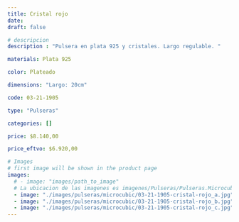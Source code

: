 ```yaml
---
title: Cristal rojo
date: 
draft: false

# descripcion
description : "Pulsera en plata 925 y cristales. Largo regulable. "

materials: Plata 925

color: Plateado

dimensions: "Largo: 20cm"

code: 03-21-1905

type: "Pulseras"

categories: []

price: $8.140,00

price_eftvo: $6.920,00

# Images
# first image will be shown in the product page
images:
  # - image: "images/path_to_image"
  # La ubicacion de las imagenes es imagenes/Pulseras/Pulseras.Microcubic/03-21-1905-cristal-rojo
  - image: "./images/pulseras/microcubic/03-21-1905-cristal-rojo_a.jpg"
  - image: "./images/pulseras/microcubic/03-21-1905-cristal-rojo_b.jpg"
  - image: "./images/pulseras/microcubic/03-21-1905-cristal-rojo_c.jpg"
---
```

